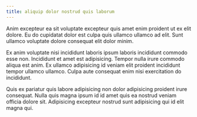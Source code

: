 ```yaml
---
title: aliquip dolor nostrud quis laborum
---
```


Anim excepteur ea sit voluptate excepteur quis amet enim proident ut ex elit dolore. Eu do cupidatat dolor est culpa quis ullamco ullamco ad elit. Sunt ullamco voluptate dolore consequat elit dolor minim.

Ex anim voluptate nisi incididunt laboris ipsum laboris incididunt commodo esse non. Incididunt et amet est adipisicing. Tempor nulla irure commodo aliqua est anim. Ex ullamco adipisicing id veniam elit proident incididunt tempor ullamco ullamco. Culpa aute consequat enim nisi exercitation do incididunt.

Quis ex pariatur quis labore adipisicing non dolor adipisicing proident irure consequat. Nulla quis magna ipsum id id amet quis ea nostrud veniam officia dolore sit. Adipisicing excepteur nostrud sunt adipisicing qui id elit magna qui.